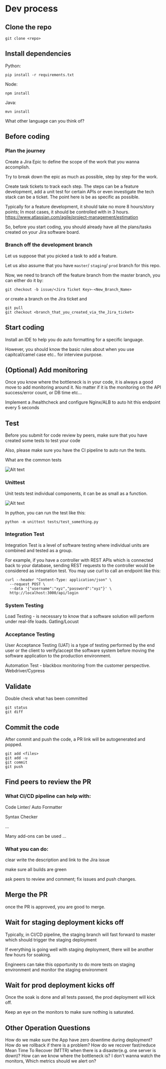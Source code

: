 # Dev process

## Clone the repo
```
git clone <repo>
```

## Install dependencies

Python:
```
pip install -r requirements.txt
```

Node:
```
npm install
```

Java:
```
mvn install
```

What other language can you think of?

## Before coding

### Plan the journey

Create a Jira Epic to define the scope of the work that you wanna accomplish. 

Try to break down the epic as much as possible, step by step for the work.
 
Create task tickets to track each step. 
The steps can be a feature development, 
add a unit test for certain APIs or even investigate the tech stack can be a ticket. 
The point here is be as specific as possible.

Typically for a feature development, it should take no more 8 hours/story points; 
In most cases, it should be controlled with in 3 hours.
https://www.atlassian.com/agile/project-management/estimation

So, before you start coding, you should already have all the plans/tasks created on your Jira software board.

### Branch off the development branch

Let us suppose that you picked a task to add a feature.

Let us also assume that you have `master`/ `staging`/ `prod` branch for this repo.

Now, we need to branch off the feature branch from the master branch, you can either do it by:
```
git checkout -b issue/<Jira Ticket Key>-<New_Branch_Name>
```
or create a branch on the Jira ticket and 
```
git pull
git checkout <branch_that_you_created_via_the_Jira_ticket>
```

## Start coding

Install an IDE to help you do auto formatting for a specific language.

However, you should know the basic rules about when you use capitcal/camel case etc.. for interview purpose.


## (Optional) Add monitoring

Once you know where the bottleneck is in your code, it is always a good move to add monitoring around it.
No matter if it is the monitoring on the API success/error count, or DB time etc...

Implement a /healthcheck and configure Nginx/ALB to auto hit this endpoint every 5 seconds 

## Test

Before you submit for code review by peers, make sure that you have created some tests to test your code

Also, please make sure you have the CI pipeline to auto run the tests.

What are the common tests

![Alt text](../images/test_basics.jpg?raw=true)


### Unittest

Unit tests test individual components, it can be as small as a function. 

![Alt text](../images/function.jpg?raw=true)

In python, you can run the test like this:

```
python -m unittest tests/test_something.py
```

### Integration Test

Integration Test is a level of software testing where individual units are combined and tested as a group. 

For example, if you have a controller with REST APIs which is connected back to your database, sending REST requests to
the controller would be considered as integration test. You may use curl to call an endpoint like this: 
```
curl --header "Content-Type: application/json" \
  --request POST \
  --data '{"username":"xyz","password":"xyz"}' \
  http://localhost:3000/api/login
```

### System Testing

Load Testing - is necessary to know that a software solution will perform under real-life loads. Gatling/Locust

### Acceptance Testing

User Acceptance Testing (UAT) is a type of testing performed by the end user or the client to verify/accept the 
software system before moving the software application to the production environment. 

Automation Test - blackbox monitoring from the customer perspective. Webdriver/Cypress
 
## Validate

Double check what has been committed 
```
git status
git diff
```

## Commit the code

After commit and push the code, a PR link will be autogenerated and popped.

```
git add <files> 
git add -u
git commit  
git push
```
## Find peers to review the PR

### What CI/CD pipeline can help with:

Code Linter/ Auto Formatter

Syntax Checker 

...



Many add-ons can be used ...

### What you can do:

clear write the description and link to the Jira issue

make sure all builds are green

ask peers to review and comment; fix issues and push changes.

## Merge the PR

once the PR is approved, you are good to merge.

## Wait for staging deployment kicks off 

Typically, in CI/CD pipeline, the staging branch will fast forward to master which should trigger the staging deployment

If everything is going well with staging deployment, there will be another few hours for soaking.

Engineers can take this opportunity to do more tests on staging environment and monitor the staging environment

## Wait for prod deployment kicks off

Once the soak is done and all tests passed, the prod deployment will kick off.

Keep an eye on the monitors to make sure nothing is saturated.



## Other Operation Questions

How do we make sure the App have zero downtime during deployment?
How do we rollback if there is a problem?
How do we recover fast/reduce Mean Time To Recover (MTTR) when there is a disaster(e.g. one server is down)?
How can we know where the bottleneck is?
I don't wanna watch the monitors, Which metrics should we alert on?





